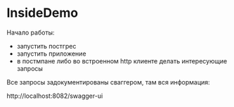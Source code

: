 # InsideDemo

Начало работы: 
* запустить постгрес
* запустить приложение
* в постмпане либо во встроенном http клиенте делать интересующие запросы

Все запросы задокументированы сваггером, там вся информация:

http://localhost:8082/swagger-ui
